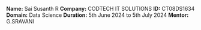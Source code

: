 **Name:** Sai Susanth R
**Company:** CODTECH IT SOLUTIONS
**ID:** CT08DS1634
**Domain:** Data Science
**Duration:** 5th June 2024 to 5th July 2024
**Mentor:** G.SRAVANI
